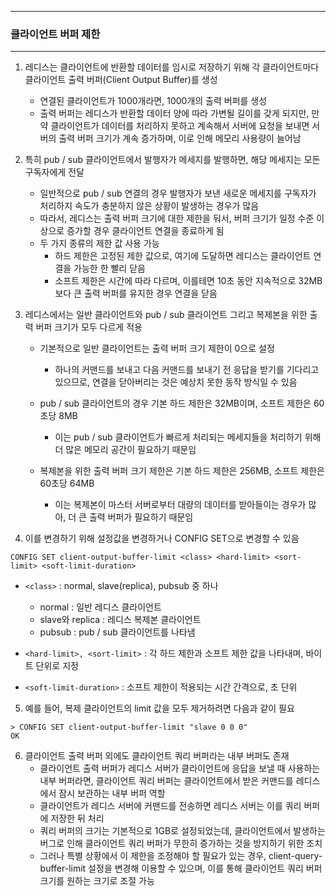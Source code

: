 -----
### 클라이언트 버퍼 제한
-----
1. 레디스는 클라이언트에 반환할 데이터를 임시로 저장하기 위해 각 클라이언트마다 클라이언트 출력 버퍼(Client Output Buffer)를 생성
   - 연결된 클라이언트가 1000개라면, 1000개의 출력 버퍼를 생성
   - 출력 버퍼는 레디스가 반환할 데이터 양에 따라 가변될 길이를 갖게 되지만, 만약 클라이언트가 데이터를 처리하지 못하고 계속해서 서버에 요청을 보내면 서버의 출력 버퍼 크기가 계속 증가하며, 이로 인해 메모리 사용량이 늘어남

2. 특히 pub / sub 클라이언트에서 발행자가 메세지를 발행하면, 해당 메세지는 모든 구독자에게 전달
   - 일반적으로 pub / sub 연결의 경우 발행자가 보낸 새로운 메세지를 구독자가 처리하지 속도가 충분하지 않은 상황이 발생하는 경우가 많음
   - 따라서, 레디스는 출력 버퍼 크기에 대한 제한을 둬서, 버퍼 크기가 일정 수준 이상으로 증가할 경우 클라이언트 연결을 종료하게 됨
   - 두 가지 종류의 제한 값 사용 가능
     + 하드 제한은 고정된 제한 값으로, 여기에 도달하면 레디스는 클라이언트 연결을 가능한 한 빨리 닫음
     + 소프트 제한은 시간에 따라 다르며, 이를테면 10초 동안 지속적으로 32MB보다 큰 출력 버퍼를 유지한 경우 연결을 닫음

3. 레디스에서는 일반 클라이언트와 pub / sub 클라이언트 그리고 복제본을 위한 출력 버퍼 크기가 모두 다르게 적용
   - 기본적으로 일반 클라이언트는 출력 버퍼 크기 제한이 0으로 설정
     + 하나의 커맨드를 보내고 다음 커맨드를 보내기 전 응답을 받기를 기다리고 있으므로, 연결을 닫아버리는 것은 예상치 못한 동작 방식일 수 있음

   - pub / sub 클라이언트의 경우 기본 하드 제한은 32MB이며, 소프트 제한은 60초당 8MB
     + 이는 pub / sub 클라이언트가 빠르게 처리되는 메세지들을 처리하기 위해 더 많은 메모리 공간이 필요하기 때문임

   - 복제본을 위한 출력 버퍼 크기 제한은 기본 하드 제한은 256MB, 소프트 제한은 60초당 64MB
     + 이는 복제본이 마스터 서버로부터 대량의 데이터를 받아들이는 경우가 많아, 더 큰 출력 버퍼가 필요하기 때문임
    
4. 이를 변경하기 위해 설정값을 변경하거나 CONFIG SET으로 변경할 수 있음
```redis
CONFIG SET client-output-buffer-limit <class> <hard-limit> <sort-limit> <soft-limit-duration>
```
   - ```<class>``` : normal, slave(replica), pubsub 중 하나
     + normal : 일반 레디스 클라이언트
     + slave와 replica : 레디스 복제본 클라이언트
     + pubsub : pub / sub 클라이언트를 나타냄

   - ```<hard-limit>, <sort-limit>``` : 각 하드 제한과 소프트 제한 값을 나타내며, 바이트 단위로 지정
   - ```<soft-limit-duration>``` : 소프트 제한이 적용되는 시간 간격으로, 초 단위

5. 예를 들어, 복제 클라이언트의 limit 값을 모두 제거하려면 다음과 같이 필요
```redis
> CONFIG SET client-output-buffer-limit "slave 0 0 0"
OK
```

6. 클라이언트 출력 버퍼 외에도 클라이언트 쿼리 버퍼라는 내부 버퍼도 존재
   - 클라이언트 출력 버퍼가 레디스 서버가 클라이언트에 응답을 보낼 때 사용하는 내부 버퍼라면, 클라이언트 쿼리 버퍼는 클라이언트에서 받은 커맨드를 레디스에서 잠시 보관하는 내부 버퍼 역할
   - 클라이언트가 레디스 서버에 커맨드를 전송하면 레디스 서버는 이를 쿼리 버퍼에 저장한 뒤 처리
   - 쿼리 버퍼의 크기는 기본적으로 1GB로 설정되었는데, 클라이언트에서 발생하는 버그로 인해 클라이언트 쿼리 버퍼가 무한히 증가하는 것을 방지하기 위한 조치
   - 그러나 특별 상황에서 이 제한을 조정해야 할 필요가 있는 경우, client-query-buffer-limit 설정을 변경해 이용할 수 있으며, 이를 통해 클라이언트 쿼리 버퍼 크기를 원하는 크기로 조절 가능
